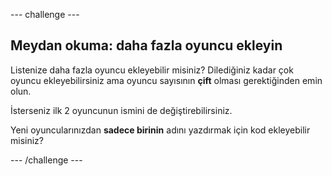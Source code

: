 \--- challenge \---

## Meydan okuma: daha fazla oyuncu ekleyin

Listenize daha fazla oyuncu ekleyebilir misiniz? Dilediğiniz kadar çok oyuncu ekleyebilirsiniz ama oyuncu sayısının **çift** olması gerektiğinden emin olun.

İsterseniz ilk 2 oyuncunun ismini de değiştirebilirsiniz.

Yeni oyuncularınızdan **sadece birinin** adını yazdırmak için kod ekleyebilir misiniz?

\--- /challenge \---